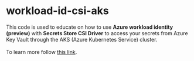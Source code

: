 # workload-id-csi-aks
This code is used to educate on how to use **Azure workload identity (preview)** with **Secrets Store CSI Driver** to access your secrets from Azure Key Vault through the AKS (Azure Kubernetes Service) cluster.
</br></br>To learn more follow [this link](https://www.linkedin.com/pulse/use-workload-identity-preview-secrets-store-csi-arana-escobedo).
